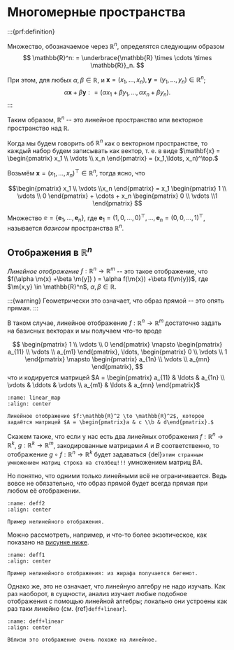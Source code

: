 # Многомерные пространства

:::{prf:definition}
    
Множество, обозначаемое через $\mathbb{R}^n$, определятся следующим образом
$$
 \mathbb{R}^n: = \underbrace{\mathbb{R} \times \cdots \times  \mathbb{R}}_n.
$$

При этом, для любых $\alpha,\beta \in \mathbb{R}$, и $\mathbf{x}=(x_1,\ldots, x_n), \mathbf{y} = (y_1,\ldots, y_n) \in \mathbb{R}^n$;
$$
 \alpha \mathbf{x} + \beta \mathbf{y}: = (\alpha x_1 + \beta y_1, \ldots, \alpha x_n + \beta y_n). 
$$
:::

Таким образом, $\mathbb{R}^n$ -- это линейное пространство или векторное пространство над $\mathbb{R}$.

Когда мы будем говорить об $\mathbb{R}^n$ как о векторном пространстве, то каждый набор будем записывать как вектор, т. е. в виде $\mathbf{x} = \begin{pmatrix} x_1 \\ \vdots \\ x_n \end{pmatrix} = (x_1,\ldots, x_n)^\top.$

Возьмём $\mathbf{x} = (x_1,\ldots, x_n)^\top \in \mathbb{R}^n$, тогда ясно, что 

$$\begin{pmatrix}
    x_1 \\ \vdots \\x_n 
\end{pmatrix} = x_1 \begin{pmatrix}
    1 \\ \vdots \\ 0
\end{pmatrix} + \cdots + x_n \begin{pmatrix}
    0 \\ \vdots \\1
\end{pmatrix}
$$

Множество $\mathbb{e} = \{\mathbf{e}_1, \ldots, \mathbf{e}_n\}$, где $\mathbf{e}_1 = (1,0, \ldots, 0)^\top, \ldots, \mathbf{e}_n = (0,0,\ldots, 1)^\top$, называется *базисом* пространства $\mathbb{R}^n.$

## Отображения в $\mathbb{R}^n$

*Линейное отображение* $f:\mathbb{R}^n \to \mathbb{R}^m$ -- это такое отображение, что $f(\alpha \m{x} +\beta \m{y]} ) = \alpha f(\m{x}) +\beta f(\m{y})$, где $\m{x,y} \in \mathbb{R}^n$, $\alpha, \beta \in \mathbb{R}.$ 

:::{warning}
    Геометрически это означает, что образ прямой -- это опять прямая.
:::

В таком случае, линейное отображение $f:\mathbb{R}^n \to \mathbb{R}^m$ достаточно задать на базисных векторах и мы получаем что-то вроде

$$
 \begin{pmatrix}
     1 \\ \vdots \\ 0
 \end{pmatrix} \mapsto \begin{pmatrix}
     a_{11} \\ \vdots \\ a_{m1}
 \end{pmatrix}, \ldots, \begin{pmatrix}
     0 \\ \vdots \\ 1
 \end{pmatrix} \mapsto \begin{pmatrix}
     a_{1n} \\ \vdots \\ a_{mn}
 \end{pmatrix},
$$
что и кодируется матрицей 
$A = \begin{pmatrix}
    a_{11} & \ldots & a_{1n} \\
    \vdots & \ddots & \vdots \\
    a_{m1} & \ldots & a_{mn}
\end{pmatrix}$

```{figure} ./images/linear_map.jpg
:name: linear_map
:align: center

Линейное отображение $f:\mathbb{R}^2 \to \mathbb{R}^2$, которое задаётся матрицей $A = \begin{pmatrix}a & c \\b & d\end{pmatrix}.$
```

Скажем также, что если у нас есть два линейных отображения $f:\mathbb{R}^n \to \mathbb{R}^k$, $g:\mathbb{R}^k \to \mathbb{R}^m$, закодированные матрицами $A$ и $B$ соответственно, то отображение $g \circ f: \mathbb{R}^n \to \mathbb{R}^k$ будет задаваться {del}`этим странным умножением матриц строка на столбец!!!` умножением матриц $BA$.

Но понятно, что одними только линейными всё не ограничивается. Ведь вовсе не обязательно, что образ прямой будет всегда прямая при любом её отображении.

```{figure} ./images/deff2.jpg
:name: deff2
:align: center

Пример нелинейного отображения.
```

Можно рассмотреть, например, и что-то более экзотическое, как показано на [рисунке ниже](#deff1).

```{figure} ./images/deff1.jpg
:name: deff1
:align: center

Пример нелинейного отображения: из жирафа получается бегемот.
```

Однако же, это не означает, что линейную алгебру не надо изучать. Как раз наоборот, в сущности, анализ изучает любые подобное отображения с помощью линейной алгебры; локально они устроены как раз таки линейно (см. {ref}`deff+linear`).

```{figure} ./images/deff+linear.jpg
:name: deff+linear
:align: center

Вблизи это отображение очень похоже на линейное.
```
